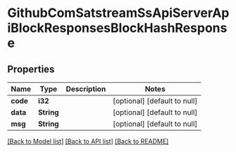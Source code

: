 # GithubComSatstreamSsApiServerApiBlockResponsesBlockHashResponse

## Properties
Name | Type | Description | Notes
------------ | ------------- | ------------- | -------------
**code** | **i32** |  | [optional] [default to null]
**data** | **String** |  | [optional] [default to null]
**msg** | **String** |  | [optional] [default to null]

[[Back to Model list]](../README.md#documentation-for-models) [[Back to API list]](../README.md#documentation-for-api-endpoints) [[Back to README]](../README.md)


